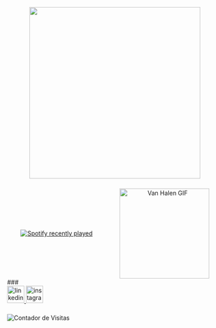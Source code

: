<div align="center">
    <img height="400" src="https://i.imgur.com/NO8AgRl.png"  />
</div>

###

<div align="center" style="display: flex; justify-content: space-around; align-items: center;">
    
  <a href="https://open.spotify.com/user/pedroka009">
    <img src="https://spotify-recently-played-readme.vercel.app/api?user=pedroka009&count=3&unique=true" alt="Spotify recently played" />
  </a>
  
  <img height="210" src="https://i.imgflip.com/8up509.gif" alt="Van Halen GIF" />
</div>
###

<div align="left">
  <a href="https://linkedin.com/in/pedro-leal-9080122bb" target="_blank">
    <img src="https://img.shields.io/static/v1?message=LinkedIn&logo=linkedin&label=&color=0077B5&logoColor=white&labelColor=&style=for-the-badge" height="40" alt="linkedin logo"  />
  </a>
  <a href="https://instagram.com/5pedro.souza" target="_blank">
    <img src="https://img.shields.io/static/v1?message=Instagram&logo=instagram&label=&color=E4405F&logoColor=white&labelColor=&style=for-the-badge" height="40" alt="instagram logo"  />
  </a>
</div>

###

<h5 align="left"></h5>

###

<img src="https://komarev.com/ghpvc/?username=YourLatestTrick&color=blue" alt="Contador de Visitas" />

###
